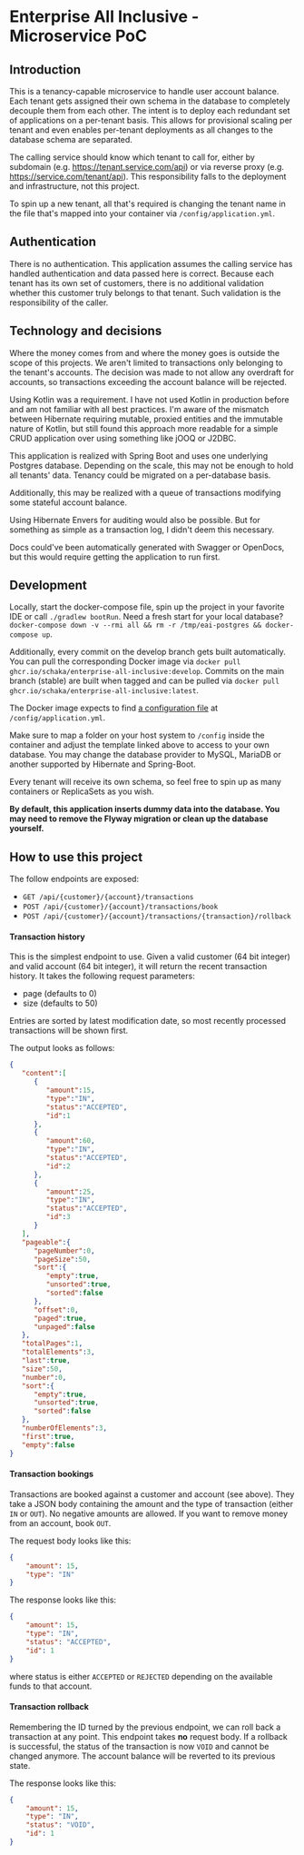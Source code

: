 # Enterprise All Inclusive - Microservice PoC

## Introduction
This is a tenancy-capable microservice to handle user account balance.
Each tenant gets assigned their own schema in the database to completely decouple them from each other.
The intent is to deploy each redundant set of applications on a per-tenant basis. This allows for provisional scaling per tenant and even enables per-tenant deployments as all changes to the database schema are separated.

The calling service should know which tenant to call for, either by subdomain (e.g. https://tenant.service.com/api) or via reverse proxy (e.g. https://service.com/tenant/api).
This responsibility falls to the deployment and infrastructure, not this project.

To spin up a new tenant, all that's required is changing the tenant name in the file that's mapped into your container via `/config/application.yml`.

## Authentication
There is no authentication. This application assumes the calling service has handled authentication and data passed here is correct.
Because each tenant has its own set of customers, there is no additional validation whether this customer truly belongs to that tenant.
Such validation is the responsibility of the caller.

## Technology and decisions
Where the money comes from and where the money goes is outside the scope of this projects. We aren't limited to transactions only belonging to the tenant's accounts.
The decision was made to not allow any overdraft for accounts, so transactions exceeding the account balance will be rejected.

Using Kotlin was a requirement. I have not used Kotlin in production before and am not familiar with all best practices.
I'm aware of the mismatch between Hibernate requiring mutable, proxied entities and the immutable nature of Kotlin, but still found this approach more readable for a simple CRUD application over using something like jOOQ or J2DBC.

This application is realized with Spring Boot and uses one underlying Postgres database. Depending on the scale, this may not be enough to hold all tenants' data.
Tenancy could be migrated on a per-database basis.

Additionally, this may be realized with a queue of transactions modifying some stateful account balance.

Using Hibernate Envers for auditing would also be possible. But for something as simple as a transaction log, I didn't deem this necessary.

Docs could've been automatically generated with Swagger or OpenDocs, but this would require getting the application to run first.


## Development
Locally, start the docker-compose file, spin up the project in your favorite IDE or call `./gradlew bootRun`.
Need a fresh start for your local database? `docker-compose down -v --rmi all && rm -r /tmp/eai-postgres && docker-compose up`.

Additionally, every commit on the develop branch gets built automatically. You can pull the corresponding Docker image via `docker pull ghcr.io/schaka/enterprise-all-inclusive:develop`.
Commits on the main branch (stable) are built when tagged and can be pulled via `docker pull ghcr.io/schaka/enterprise-all-inclusive:latest`.

The Docker image expects to find [a configuration file](https://github.com/Schaka/enterprise-all-inclusive/blob/develop/src/main/resources/application.yml) at `/config/application.yml`. 

Make sure to map a folder on your host system to `/config` inside the container and adjust the template linked above to access to your own database.
You may change the database provider to MySQL, MariaDB or another supported by Hibernate and Spring-Boot.

Every tenant will receive its own schema, so feel free to spin up as many containers or ReplicaSets as you wish. 

**By default, this application inserts dummy data into the database. You may need to remove the Flyway migration or clean up the database yourself.**


## How to use this project
The follow endpoints are exposed:
- `GET /api/{customer}/{account}/transactions`
- `POST /api/{customer}/{account}/transactions/book`
- `POST /api/{customer}/{account}/transactions/{transaction}/rollback`


#### Transaction history
This is the simplest endpoint to use. Given a valid customer (64 bit integer) and valid account (64 bit integer), it will return the recent transaction history.
It takes the following request parameters:
- page (defaults to 0)
- size (defaults to 50)

Entries are sorted by latest modification date, so most recently processed transactions will be shown first.

The output looks as follows:
```json
{
   "content":[
      {
         "amount":15,
         "type":"IN",
         "status":"ACCEPTED",
         "id":1
      },
      {
         "amount":60,
         "type":"IN",
         "status":"ACCEPTED",
         "id":2
      },
      {
         "amount":25,
         "type":"IN",
         "status":"ACCEPTED",
         "id":3
      }
   ],
   "pageable":{
      "pageNumber":0,
      "pageSize":50,
      "sort":{
         "empty":true,
         "unsorted":true,
         "sorted":false
      },
      "offset":0,
      "paged":true,
      "unpaged":false
   },
   "totalPages":1,
   "totalElements":3,
   "last":true,
   "size":50,
   "number":0,
   "sort":{
      "empty":true,
      "unsorted":true,
      "sorted":false
   },
   "numberOfElements":3,
   "first":true,
   "empty":false
}
```

#### Transaction bookings
Transactions are booked against a customer and account (see above).
They take a JSON body containing the amount and the type of transaction (either `IN` or `OUT`).
No negative amounts are allowed. If you want to remove money from an account, book `OUT`.

The request body looks like this:
```json
{
    "amount": 15,
    "type": "IN"
}
```

The response looks like this:
```json
{
    "amount": 15,
    "type": "IN",
    "status": "ACCEPTED",
    "id": 1
}
```
where status is either `ACCEPTED` or `REJECTED` depending on the available funds to that account.


#### Transaction rollback
Remembering the ID turned by the previous endpoint, we can roll back a transaction at any point. This endpoint takes **no** request body.
If a rollback is successful, the status of the transaction is now `VOID` and cannot be changed anymore.
The account balance will be reverted to its previous state.

The response looks like this:
```json
{
    "amount": 15,
    "type": "IN",
    "status": "VOID",
    "id": 1
}
```